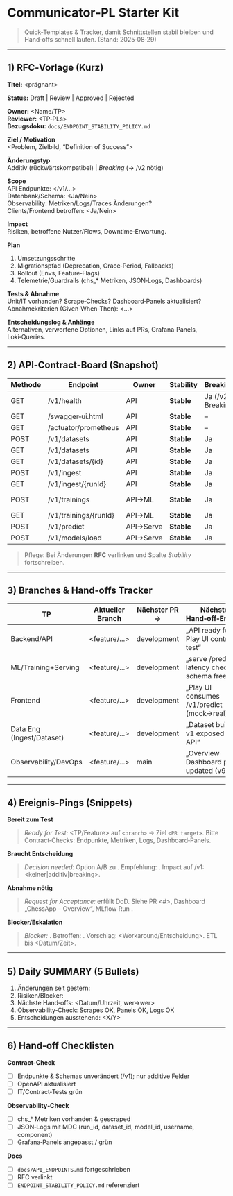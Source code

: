 # Communicator‑PL Starter Kit

> Quick‑Templates & Tracker, damit Schnittstellen stabil bleiben und Hand‑offs schnell laufen. (Stand: 2025‑08‑29)

---

## 1) RFC‑Vorlage (Kurz)

**Titel:** <prägnant>

**Status:** Draft | Review | Approved | Rejected

**Owner:** <Name/TP>  
**Reviewer:** <TP‑PLs>  
**Bezugsdoku:** `docs/ENDPOINT_STABILITY_POLICY.md`

**Ziel / Motivation**  
<Problem, Zielbild, “Definition of Success”>

**Änderungstyp**  
Additiv (rückwärtskompatibel) | _Breaking_ (→ /v2 nötig)

**Scope**  
API Endpunkte: </v1/...>  
Datenbank/Schema: <Ja/Nein>  
Observability: Metriken/Logs/Traces Änderungen?  
Clients/Frontend betroffen: <Ja/Nein>

**Impact**  
Risiken, betroffene Nutzer/Flows, Downtime‑Erwartung.

**Plan**

1. Umsetzungsschritte
2. Migrationspfad (Deprecation, Grace‑Period, Fallbacks)
3. Rollout (Envs, Feature‑Flags)
4. Telemetrie/Guardrails (chs\_\* Metriken, JSON‑Logs, Dashboards)

**Tests & Abnahme**  
Unit/IT vorhanden? Scrape‑Checks? Dashboard‑Panels aktualisiert?  
Abnahmekriterien (Given‑When‑Then): <...>

**Entscheidungslog & Anhänge**  
Alternativen, verworfene Optionen, Links auf PRs, Grafana‑Panels, Loki‑Queries.

---

## 2) API‑Contract‑Board (Snapshot)

| Methode | Endpoint              | Owner     | Stability  | Breaking‑Guard        | Observability   | Tests        | Notizen         |
| ------- | --------------------- | --------- | ---------- | --------------------- | --------------- | ------------ | --------------- |
| GET     | /v1/health            | API       | **Stable** | Ja (/v2 bei Breaking) | Actuator        | IT vorhanden | –               |
| GET     | /swagger‑ui.html      | API       | **Stable** | –                     | –               | –            | –               |
| GET     | /actuator/prometheus  | API       | **Stable** | –                     | Prometheus      | Scrape       | –               |
| POST    | /v1/datasets          | API       | **Stable** | Ja                    | chs*dataset*\*  | IT           | –               |
| GET     | /v1/datasets          | API       | **Stable** | Ja                    | –               | IT           | –               |
| GET     | /v1/datasets/{id}     | API       | **Stable** | Ja                    | –               | IT           | –               |
| POST    | /v1/ingest            | API       | **Stable** | Ja                    | chs*ingest*\*   | IT           | offline Slice   |
| GET     | /v1/ingest/{runId}    | API       | **Stable** | Ja                    | –               | IT           | –               |
| POST    | /v1/trainings         | API→ML    | **Stable** | Ja                    | chs*training*\* | IT/pytests   | delegiert an ML |
| GET     | /v1/trainings/{runId} | API→ML    | **Stable** | Ja                    | chs*training*\* | IT/pytests   | –               |
| POST    | /v1/predict           | API→Serve | **Stable** | Ja                    | chs*predict*\*  | IT           | Proxy           |
| POST    | /v1/models/load       | API→Serve | **Stable** | Ja                    | serve\_\*       | IT           | Artefakt‑Load   |

> Pflege: Bei Änderungen **RFC** verlinken und Spalte _Stability_ fortschreiben.

---

## 3) Branches & Hand‑offs Tracker

| TP                        | Aktueller Branch | Nächster PR → | Nächstes Hand‑off‑Ereignis                     | Blocker    | Ping an |
| ------------------------- | ---------------- | ------------- | ---------------------------------------------- | ---------- | ------- |
| Backend/API               | <feature/...>    | development   | „API ready for Play UI contract test“          | –          | @API‑PL |
| ML/Training+Serving       | <feature/...>    | development   | „serve /predict latency check & schema freeze“ | –          | @ML‑PL  |
| Frontend                  | <feature/...>    | development   | „Play UI consumes /v1/predict (mock→real)“     | API Freeze | @FE‑PL  |
| Data Eng (Ingest/Dataset) | <feature/...>    | development   | „Dataset builder v1 exposed to API“            | –          | @DE‑PL  |
| Observability/DevOps      | <feature/...>    | main          | „Overview Dashboard panels updated (v9)“       | –          | @SRE‑PL |

---

## 4) Ereignis‑Pings (Snippets)

**Bereit zum Test**

> _Ready for Test:_ <TP/Feature> auf `<branch>` → Ziel `<PR target>`. Bitte Contract‑Checks: Endpunkte, Metriken, Logs, Dashboard‑Panels.

**Braucht Entscheidung**

> _Decision needed:_ Option A/B zu <Thema>. Empfehlung: <X>. Impact auf /v1: <keiner|additiv|breaking>.

**Abnahme nötig**

> _Request for Acceptance:_ <Feature> erfüllt DoD. Siehe PR <#>, Dashboard „ChessApp – Overview“, MLflow Run <id>.

**Blocker/Eskalation**

> _Blocker:_ <Beschreibung>. Betroffen: <TPs>. Vorschlag: <Workaround/Entscheidung>. ETL bis <Datum/Zeit>.

---

## 5) Daily SUMMARY (5 Bullets)

1. Änderungen seit gestern: <kurz>
2. Risiken/Blocker: <kurz>
3. Nächste Hand‑offs: <Datum/Uhrzeit, wer→wer>
4. Observability‑Check: Scrapes OK, Panels OK, Logs OK
5. Entscheidungen ausstehend: <X/Y>

---

## 6) Hand‑off Checklisten

**Contract‑Check**

- [ ] Endpunkte & Schemas unverändert (/v1); nur additive Felder
- [ ] OpenAPI aktualisiert
- [ ] IT/Contract‑Tests grün

**Observability‑Check**

- [ ] chs\_\* Metriken vorhanden & gescraped
- [ ] JSON‑Logs mit MDC (run_id, dataset_id, model_id, username, component)
- [ ] Grafana‑Panels angepasst / grün

**Docs**

- [ ] `docs/API_ENDPOINTS.md` fortgeschrieben
- [ ] RFC verlinkt
- [ ] `ENDPOINT_STABILITY_POLICY.md` referenziert
